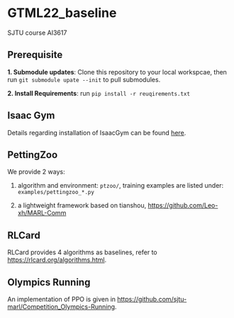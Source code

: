 # GTML22_baseline
SJTU course AI3617

## Prerequisite

**1. Submodule updates**: Clone this repository to your local workspcae, then run `git submodule upate --init` to pull submodules.

**2. Install Requirements**: run `pip install -r reuqirements.txt`


## Isaac Gym

Details regarding installation of IsaacGym can be found [here](https://developer.nvidia.com/isaac-gym).


## PettingZoo

We provide 2 ways:

1. algorithm and environment: `ptzoo/`, training examples are listed under: `examples/pettingzoo_*.py`

2. a lightweight framework based on tianshou, https://github.com/Leo-xh/MARL-Comm

## RLCard

RLCard provides 4 algorithms as baselines, refer to https://rlcard.org/algorithms.html.


## Olympics Running

An implementation of PPO is given in https://github.com/sjtu-marl/Competition_Olympics-Running.
